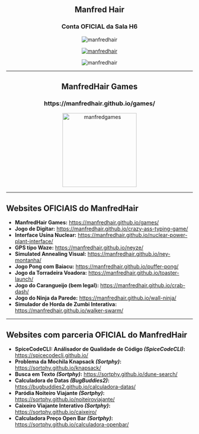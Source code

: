 <h2 align="center">Manfred Hair</h2>
<h3 align="center">Conta OFICIAL da Sala H6</h3>

<p align="center"> <img src="https://komarev.com/ghpvc/?username=manfredhair&label=Profile%20views&color=0e75b6&style=flat" alt="manfredhair" /> </p>

<p align="center"> <a href="https://github.com/ryo-ma/github-profile-trophy"><img src="https://github-profile-trophy.vercel.app/?username=manfredhair" alt="manfredhair" /></a> </p>

<p align="center"><img src="https://github-readme-stats.vercel.app/api/top-langs?username=manfredhair&show_icons=true&locale=en&layout=compact" alt="manfredhair" /></p>                

---------

<h2 align="center">ManfredHair Games</h2>     
<h3 align="center">https://manfredhair.github.io/games/</h3>
<p align="center">
  <img src="https://github.com/user-attachments/assets/3da9fffc-a45c-49b8-a014-af909ede5448" alt="manfredgames" width="200"/>
</p>


-------------

<h2 align="left">Websites OFICIAIS do ManfredHair</h2>     

- **ManfredHair Games:** https://manfredhair.github.io/games/
- **Jogo de Digitar:** https://manfredhair.github.io/crazy-ass-typing-game/
- **Interface Usina Nuclear:** https://manfredhair.github.io/nuclear-power-plant-interface/
- **GPS tipo Waze:** https://manfredhair.github.io/neyze/
- **Simulated Annealing Visual:** https://manfredhair.github.io/ney-montanha/
- **Jogo Pong com Baiacu:** https://manfredhair.github.io/puffer-pong/
- **Jogo da Torradeira Voadora:** https://manfredhair.github.io/toaster-launch/
- **Jogo do Carangueijo (bem legal):** https://manfredhair.github.io/crab-dash/
- **Jogo do Ninja da Parede:** https://manfredhair.github.io/wall-ninja/
- **Simulador de Horda de Zumbi Interativa:** https://manfredhair.github.io/walker-swarm/

---------

<h2 align="left">Websites com parceria OFICIAL do ManfredHair</h2>

- **SpiceCodeCLI: Análisador de Qualidade de Código _(SpiceCodeCLI)_:** https://spicecodecli.github.io/
- **Problema da Mochila Knapsack _(Sortphy)_:** https://sortphy.github.io/knapsack/
- **Busca em Texto _(Sortphy)_:** https://sortphy.github.io/dune-search/
- **Calculadora de Datas _(BugBuddies2)_:** https://bugbuddies2.github.io/calculadora-datas/
- **Paródia Noiteiro Viajante _(Sortphy)_:** https://sortphy.github.io/noiteiroviajante/
- **Caixeiro Viajante Interativo _(Sortphy)_:** https://sortphy.github.io/caixeiro/
- **Calculadora Preço Open Bar _(Sortphy)_:** https://sortphy.github.io/calculadora-openbar/
